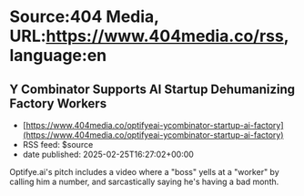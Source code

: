 # Source:404 Media, URL:https://www.404media.co/rss, language:en

## Y Combinator Supports AI Startup Dehumanizing Factory Workers
 - [https://www.404media.co/optifyeai-ycombinator-startup-ai-factory](https://www.404media.co/optifyeai-ycombinator-startup-ai-factory)
 - RSS feed: $source
 - date published: 2025-02-25T16:27:02+00:00

Optifye.ai's pitch includes a video where a "boss" yells at a "worker" by calling him a number, and sarcastically saying he's having a bad month.

